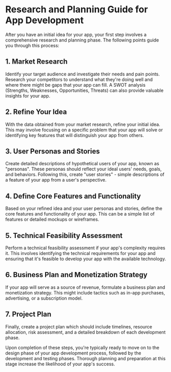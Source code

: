 # Research and Planning Guide for App Development

After you have an initial idea for your app, your first step involves a comprehensive research and planning phase. The following points guide you through this process:

## 1. Market Research

Identify your target audience and investigate their needs and pain points. Research your competitors to understand what they're doing well and where there might be gaps that your app can fill. A SWOT analysis (Strengths, Weaknesses, Opportunities, Threats) can also provide valuable insights for your app.

## 2. Refine Your Idea

With the data obtained from your market research, refine your initial idea. This may involve focusing on a specific problem that your app will solve or identifying key features that will distinguish your app from others.

## 3. User Personas and Stories

Create detailed descriptions of hypothetical users of your app, known as "personas". These personas should reflect your ideal users' needs, goals, and behaviors. Following this, create "user stories" - simple descriptions of a feature of your app from a user's perspective.

## 4. Define Core Features and Functionality

Based on your refined idea and your user personas and stories, define the core features and functionality of your app. This can be a simple list of features or detailed mockups or wireframes.

## 5. Technical Feasibility Assessment

Perform a technical feasibility assessment if your app's complexity requires it. This involves identifying the technical requirements for your app and ensuring that it's feasible to develop your app with the available technology.

## 6. Business Plan and Monetization Strategy

If your app will serve as a source of revenue, formulate a business plan and monetization strategy. This might include tactics such as in-app purchases, advertising, or a subscription model.

## 7. Project Plan

Finally, create a project plan which should include timelines, resource allocation, risk assessment, and a detailed breakdown of each development phase.

Upon completion of these steps, you're typically ready to move on to the design phase of your app development process, followed by the development and testing phases. Thorough planning and preparation at this stage increase the likelihood of your app's success.
